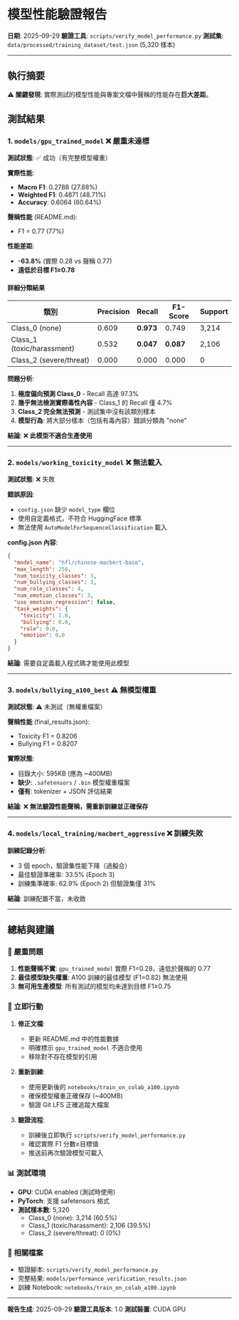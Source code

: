 # 模型性能驗證報告

**日期**: 2025-09-29
**驗證工具**: `scripts/verify_model_performance.py`
**測試集**: `data/processed/training_dataset/test.json` (5,320 樣本)

---

## 執行摘要

⚠️ **關鍵發現**: 實際測試的模型性能與專案文檔中聲稱的性能存在**巨大差距**。

## 測試結果

### 1. `models/gpu_trained_model` ❌ 嚴重未達標

**測試狀態**: ✅ 成功（有完整模型權重）

**實際性能**:
- **Macro F1**: 0.2788 (27.88%)
- **Weighted F1**: 0.4871 (48.71%)
- **Accuracy**: 0.6064 (60.64%)

**聲稱性能** (README.md):
- F1 = 0.77 (77%)

**性能差距**:
- **-63.8%** (實際 0.28 vs 聲稱 0.77)
- **遠低於目標 F1≥0.78**

#### 詳細分類結果

| 類別 | Precision | Recall | F1-Score | Support |
|------|-----------|--------|----------|---------|
| Class_0 (none) | 0.609 | **0.973** | 0.749 | 3,214 |
| Class_1 (toxic/harassment) | 0.532 | **0.047** | **0.087** | 2,106 |
| Class_2 (severe/threat) | 0.000 | 0.000 | 0.000 | 0 |

**問題分析**:
1. **極度偏向預測 Class_0** - Recall 高達 97.3%
2. **幾乎無法檢測實際毒性內容** - Class_1 的 Recall 僅 4.7%
3. **Class_2 完全無法預測** - 測試集中沒有該類別樣本
4. **模型行為**: 將大部分樣本（包括有毒內容）錯誤分類為 "none"

**結論**: ❌ **此模型不適合生產使用**

---

### 2. `models/working_toxicity_model` ❌ 無法載入

**測試狀態**: ❌ 失敗

**錯誤原因**:
- `config.json` 缺少 `model_type` 欄位
- 使用自定義格式，不符合 HuggingFace 標準
- 無法使用 `AutoModelForSequenceClassification` 載入

**config.json 內容**:
```json
{
  "model_name": "hfl/chinese-macbert-base",
  "max_length": 256,
  "num_toxicity_classes": 3,
  "num_bullying_classes": 3,
  "num_role_classes": 4,
  "num_emotion_classes": 3,
  "use_emotion_regression": false,
  "task_weights": {
    "toxicity": 1.0,
    "bullying": 0.0,
    "role": 0.0,
    "emotion": 0.0
  }
}
```

**結論**: 需要自定義載入程式碼才能使用此模型

---

### 3. `models/bullying_a100_best` ⚠️ 無模型權重

**測試狀態**: ⚠️ 未測試（無權重檔案）

**聲稱性能** (final_results.json):
- Toxicity F1 = 0.8206
- Bullying F1 = 0.8207

**實際狀態**:
- 目錄大小: 595KB (應為 ~400MB)
- **缺少**: `.safetensors` / `.bin` 模型權重檔案
- **僅有**: tokenizer + JSON 評估結果

**結論**: ❌ **無法驗證性能聲稱，需重新訓練並正確保存**

---

### 4. `models/local_training/macbert_aggressive` ❌ 訓練失敗

**訓練記錄分析**:
- 3 個 epoch，驗證集性能下降（過擬合）
- 最佳驗證準確率: 33.5% (Epoch 3)
- 訓練集準確率: 62.9% (Epoch 2) 但驗證集僅 31%

**結論**: 訓練配置不當，未收斂

---

## 總結與建議

### 🚨 嚴重問題

1. **性能聲稱不實**: `gpu_trained_model` 實際 F1=0.28，遠低於聲稱的 0.77
2. **最佳模型缺失權重**: A100 訓練的最佳模型 (F1=0.82) 無法使用
3. **無可用生產模型**: 所有測試的模型均未達到目標 F1≥0.75

### 🎯 立即行動

1. **修正文檔**:
   - 更新 README.md 中的性能數據
   - 明確標示 `gpu_trained_model` 不適合使用
   - 移除對不存在模型的引用

2. **重新訓練**:
   - 使用更新後的 `notebooks/train_on_colab_a100.ipynb`
   - 確保模型權重正確保存 (~400MB)
   - 驗證 Git LFS 正確追蹤大檔案

3. **驗證流程**:
   - 訓練後立即執行 `scripts/verify_model_performance.py`
   - 確認實際 F1 分數≥目標值
   - 推送前再次驗證模型可載入

### 📊 測試環境

- **GPU**: CUDA enabled (測試時使用)
- **PyTorch**: 支援 safetensors 格式
- **測試樣本數**: 5,320
  - Class_0 (none): 3,214 (60.5%)
  - Class_1 (toxic/harassment): 2,106 (39.5%)
  - Class_2 (severe/threat): 0 (0%)

### 📎 相關檔案

- 驗證腳本: `scripts/verify_model_performance.py`
- 完整結果: `models/performance_verification_results.json`
- 訓練 Notebook: `notebooks/train_on_colab_a100.ipynb`

---

**報告生成**: 2025-09-29
**驗證工具版本**: 1.0
**測試裝置**: CUDA GPU